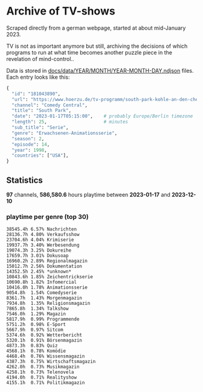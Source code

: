 # Archive of TV-shows

Scraped directly from a german webpage, started at about mid-January 2023.

TV is not as important anymore but still, archiving the decisions of which programs to run at what time
becomes another puzzle piece in the revelation of mind-control.. 

Data is stored in [docs/data/YEAR/MONTH/YEAR-MONTH-DAY.ndjson](docs/data/) files. 
Each entry looks like this:

```python
{
  "id": "181043890", 
  "url": "https://www.hoerzu.de/tv-programm/south-park-kohle-an-den-chefkoch/bid_181043890/", 
  "channel": "Comedy Central", 
  "title": "South Park", 
  "date": "2023-01-17T05:15:00",    # probably Europe/Berlin timezone 
  "length": 25,                     # minutes 
  "sub_title": "Serie", 
  "genre": "Erwachsenen-Animationsserie", 
  "season": 2, 
  "episode": 14, 
  "year": 1998, 
  "countries": ["USA"],
}
```

## Statistics

**97** channels, **586,580.6** hours playtime between **2023-01-17** and **2023-12-10**


### playtime per genre (top 30)

    38545.4h 6.57% Nachrichten
    28136.7h 4.80% Verkaufsshow
    23704.6h 4.04% Krimiserie
    19937.7h 3.40% Werbesendung
    19074.3h 3.25% Dokureihe
    17659.7h 3.01% Dokusoap
    16960.2h 2.89% Regionalmagazin
    15012.7h 2.56% Dokumentation
    14352.5h 2.45% *unknown*
    10843.6h 1.85% Zeichentrickserie
    10690.8h 1.82% Infomercial
    10416.0h 1.78% Animationsserie
    9054.8h  1.54% Comedyserie
    8361.7h  1.43% Morgenmagazin
    7934.8h  1.35% Religionsmagazin
    7865.8h  1.34% Talkshow
    7546.0h  1.29% Magazin
    5817.9h  0.99% Programmende
    5751.2h  0.98% E-Sport
    5667.9h  0.97% Sitcom
    5374.6h  0.92% Wetterbericht
    5320.1h  0.91% Börsenmagazin
    4873.3h  0.83% Quiz
    4568.1h  0.78% Komödie
    4468.4h  0.76% Wissensmagazin
    4387.3h  0.75% Wirtschaftsmagazin
    4262.0h  0.73% Musikmagazin
    4258.1h  0.73% Telenovela
    4194.0h  0.71% Realityshow
    4155.1h  0.71% Politikmagazin
